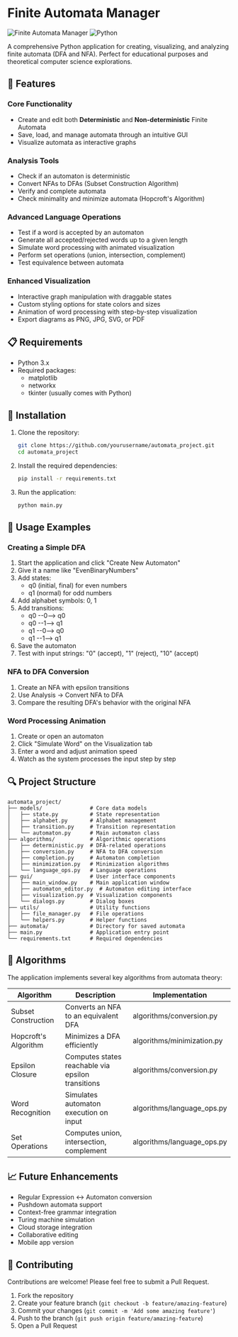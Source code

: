 # Finite Automata Manager

![Finite Automata Manager](https://img.shields.io/badge/Version-1.0-blue)
![Python](https://img.shields.io/badge/Python-3.x-green)

A comprehensive Python application for creating, visualizing, and analyzing finite automata (DFA and NFA). Perfect for educational purposes and theoretical computer science explorations.

## 🌟 Features

### Core Functionality

- Create and edit both **Deterministic** and **Non-deterministic** Finite Automata
- Save, load, and manage automata through an intuitive GUI
- Visualize automata as interactive graphs

### Analysis Tools

- Check if an automaton is deterministic
- Convert NFAs to DFAs (Subset Construction Algorithm)
- Verify and complete automata
- Check minimality and minimize automata (Hopcroft's Algorithm)

### Advanced Language Operations

- Test if a word is accepted by an automaton
- Generate all accepted/rejected words up to a given length
- Simulate word processing with animated visualization
- Perform set operations (union, intersection, complement)
- Test equivalence between automata

### Enhanced Visualization

- Interactive graph manipulation with draggable states
- Custom styling options for state colors and sizes
- Animation of word processing with step-by-step visualization
- Export diagrams as PNG, JPG, SVG, or PDF

## 📋 Requirements

- Python 3.x
- Required packages:
  - matplotlib
  - networkx
  - tkinter (usually comes with Python)

## 🚀 Installation

1. Clone the repository:
   ```bash
   git clone https://github.com/yourusername/automata_project.git
   cd automata_project
   ```
2. Install the required dependencies:

   ```bash
   pip install -r requirements.txt
   ```

3. Run the application:
   ```bash
   python main.py
   ```

## 📖 Usage Examples

### Creating a Simple DFA

1. Start the application and click "Create New Automaton"
2. Give it a name like "EvenBinaryNumbers"
3. Add states:
   - q0 (initial, final) for even numbers
   - q1 (normal) for odd numbers
4. Add alphabet symbols: 0, 1
5. Add transitions:
   - q0 --0--> q0
   - q0 --1--> q1
   - q1 --0--> q0
   - q1 --1--> q1
6. Save the automaton
7. Test with input strings: "0" (accept), "1" (reject), "10" (accept)

### NFA to DFA Conversion

1. Create an NFA with epsilon transitions
2. Use Analysis -> Convert NFA to DFA
3. Compare the resulting DFA's behavior with the original NFA

### Word Processing Animation

1. Create or open an automaton
2. Click "Simulate Word" on the Visualization tab
3. Enter a word and adjust animation speed
4. Watch as the system processes the input step by step

## 🔍 Project Structure

```
automata_project/
├── models/               # Core data models
│   ├── state.py          # State representation
│   ├── alphabet.py       # Alphabet management
│   ├── transition.py     # Transition representation
│   └── automaton.py      # Main automaton class
├── algorithms/           # Algorithmic operations
│   ├── deterministic.py  # DFA-related operations
│   ├── conversion.py     # NFA to DFA conversion
│   ├── completion.py     # Automaton completion
│   ├── minimization.py   # Minimization algorithms
│   └── language_ops.py   # Language operations
├── gui/                  # User interface components
│   ├── main_window.py    # Main application window
│   ├── automaton_editor.py  # Automaton editing interface
│   ├── visualization.py  # Visualization components
│   └── dialogs.py        # Dialog boxes
├── utils/                # Utility functions
│   ├── file_manager.py   # File operations
│   └── helpers.py        # Helper functions
├── automata/             # Directory for saved automata
├── main.py               # Application entry point
└── requirements.txt      # Required dependencies
```

## 🧮 Algorithms

The application implements several key algorithms from automata theory:

| Algorithm            | Description                                       | Implementation             |
| -------------------- | ------------------------------------------------- | -------------------------- |
| Subset Construction  | Converts an NFA to an equivalent DFA              | algorithms/conversion.py   |
| Hopcroft's Algorithm | Minimizes a DFA efficiently                       | algorithms/minimization.py |
| Epsilon Closure      | Computes states reachable via epsilon transitions | algorithms/conversion.py   |
| Word Recognition     | Simulates automaton execution on input            | algorithms/language_ops.py |
| Set Operations       | Computes union, intersection, complement          | algorithms/language_ops.py |

## 📈 Future Enhancements

- Regular Expression ↔ Automaton conversion
- Pushdown automata support
- Context-free grammar integration
- Turing machine simulation
- Cloud storage integration
- Collaborative editing
- Mobile app version

## 🤝 Contributing

Contributions are welcome! Please feel free to submit a Pull Request.

1. Fork the repository
2. Create your feature branch (`git checkout -b feature/amazing-feature`)
3. Commit your changes (`git commit -m 'Add some amazing feature'`)
4. Push to the branch (`git push origin feature/amazing-feature`)
5. Open a Pull Request
